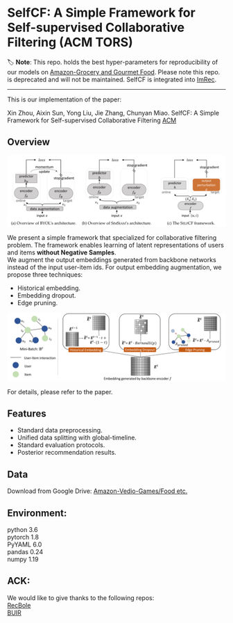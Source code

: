 
# SelfCF: A Simple Framework for Self-supervised Collaborative Filtering (ACM TORS)

:label: **Note**: This repo. holds the best hyper-parameters for reproducibility of our models on [Amazon-Grocery and Gourmet Food](https://nijianmo.github.io/amazon/index.html). Please note this repo. is deprecated and will not be maintained. SelfCF is integrated into [ImRec](https://github.com/enoche/ImRec).

---

This is our implementation of the paper:

Xin Zhou, Aixin Sun, Yong Liu, Jie Zhang, Chunyan Miao. SelfCF: A Simple Framework for Self-supervised Collaborative Filtering [ACM](https://dl.acm.org/doi/abs/10.1145/3591469) 

## Overview

<p align="center">
<img src="./figures/framework.png" width="800">
</p>

We present a simple framework that specialized for collaborative filtering problem. The framework enables learning of latent representations of users and items **without Negative Samples**.  
We augment the output embeddings generated from backbone networks instead of the input user-item ids. For output embedding augmentation, we propose three techniques:  
- Historical embedding.
- Embedding dropout.
- Edge pruning.  

<p align="center">
<img src="./figures/augmentation.png" width="800">
</p>

For details, please refer to the paper. 

## Features  
- Standard data preprocessing.  
- Unified data splitting with global-timeline.  
- Standard evaluation protocols.   
- Posterior recommendation results.

## Data  
Download from Google Drive: [Amazon-Vedio-Games/Food etc.](https://drive.google.com/drive/folders/1WqRAeoWWGdZplYkjS4640V7v0urNiTXg?usp=sharing)  


## Environment:  

python	3.6  
pytorch	1.8  
PyYAML	6.0  
pandas	0.24  
numpy 1.19  


## ACK:
We would like to give thanks to the following repos:  
[RecBole](https://github.com/RUCAIBox/RecBole)  
[BUIR](https://github.com/donalee/BUIR)


